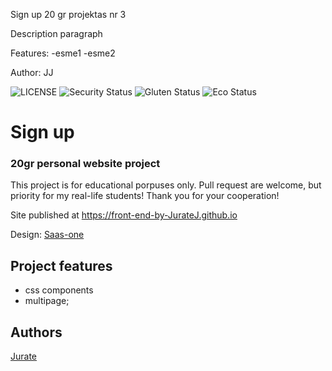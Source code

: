 Sign up
20 gr projektas nr 3

Description paragraph

Features:
-esme1
-esme2

Author: 
JJ

![LICENSE](https://img.shields.io/badge/license-MIT-blue.svg?style=flat-square)
![Security Status](https://img.shields.io/security-headers?label=Security&url=https%3A%2F%2Fgithub.com&style=flat-square)
![Gluten Status](https://img.shields.io/badge/Gluten-Free-green.svg)
![Eco Status](https://img.shields.io/badge/ECO-Friendly-green.svg)


# Sign up
### 20gr personal website project

This project is for educational porpuses only. Pull request are welcome, but priority for my real-life students! Thank you for your cooperation!

Site published at https://front-end-by-JurateJ.github.io

Design: [Saas-one](https://cdn.discordapp.com/attachments/648536139677958156/648860801997996052/day1dr.png)


## Project features
- css components
- multipage; 


## Authors
[Jurate](https://github.com/JurateJ/04-11.23-signup)

